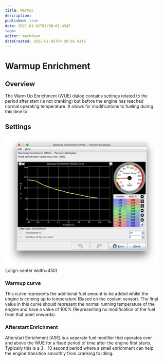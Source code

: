 ```yaml
---
title: Warmup
description: 
published: true
date: 2021-01-02T04:50:01.434Z
tags: 
editor: markdown
dateCreated: 2021-01-02T04:50:01.434Z
---
```


# Warmup Enrichment
## Overview
The Warm Up Enrichment (WUE) dialog contains settings related to the period after start (ie not cranking) but before the engine has reached normal operating temperature. It allows for modifications to fueling during this time to

## Settings
![warmup.PNG](/img/warmup/warmup.PNG){.align-center width=450}

### Warmup curve

This curve represents the additional fuel amount to be added whilst the engine is coming up to temperature (Based on the coolant sensor). The final value in this curve should represent the normal running temperature of the engine and have a value of 100% (Representing no modification of the fuel from that point onwards).

### Afterstart Enrichment

Afterstart Enrichment (ASE) is a seperate fuel modifier that operates over and above the WUE for a fixed period of time after the engine first starts. Typically this is a 3 - 10 second period where a small enrichment can help the engine transition smoothly from cranking to idling.